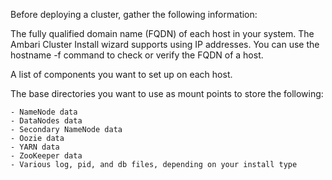 Before deploying a cluster, gather the following information:

The fully qualified domain name (FQDN) of each host in your system. The Ambari Cluster Install wizard supports using IP addresses. You can use the hostname -f command to check or verify the FQDN of a host.

A list of components you want to set up on each host.


The base directories you want to use as mount points to store the following:

    - NameNode data
    - DataNodes data
    - Secondary NameNode data
    - Oozie data
    - YARN data
    - ZooKeeper data
    - Various log, pid, and db files, depending on your install type